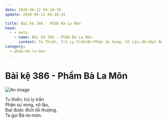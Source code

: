 ```yaml
---
date: 2020-06-12 04:10:19
update: 2020-06-12 04:10:19

title: Bài kệ 386 - Phẩm Bà La Môn
head:
  - - meta
    - name: Bài kệ 386 - Phẩm Bà La Môn
      content: Tu Thiền, Trú Ly Trần<Br>Phận Sự Xong, Vô Lậu,<Br>Ðạt Được Đích Tối Thượng,<Br>Ta Gọi Bà-La-Môn.<Br>
category:
  - pham-ba-la-mon
---
```


# Bài kệ 386 - Phẩm Bà La Môn

![An image](/img/pham-ba-la-mon/pham-ba-la-mon-386.jpg)

Tu thiền, trú ly trần<br>Phận sự xong, vô lậu,<br>Ðạt được đích tối thượng,<br>Ta gọi Bà-la-môn.<br>
